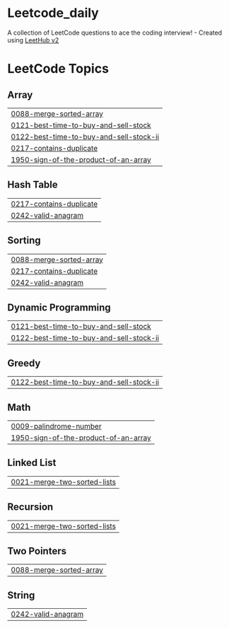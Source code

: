 # Leetcode_daily
A collection of LeetCode questions to ace the coding interview! - Created using [LeetHub v2](https://github.com/arunbhardwaj/LeetHub-2.0)

<!---LeetCode Topics Start-->
# LeetCode Topics
## Array
|  |
| ------- |
| [0088-merge-sorted-array](https://github.com/ShashankHegde8/Leetcode_daily/tree/master/0088-merge-sorted-array) |
| [0121-best-time-to-buy-and-sell-stock](https://github.com/ShashankHegde8/Leetcode_daily/tree/master/0121-best-time-to-buy-and-sell-stock) |
| [0122-best-time-to-buy-and-sell-stock-ii](https://github.com/ShashankHegde8/Leetcode_daily/tree/master/0122-best-time-to-buy-and-sell-stock-ii) |
| [0217-contains-duplicate](https://github.com/ShashankHegde8/Leetcode_daily/tree/master/0217-contains-duplicate) |
| [1950-sign-of-the-product-of-an-array](https://github.com/ShashankHegde8/Leetcode_daily/tree/master/1950-sign-of-the-product-of-an-array) |
## Hash Table
|  |
| ------- |
| [0217-contains-duplicate](https://github.com/ShashankHegde8/Leetcode_daily/tree/master/0217-contains-duplicate) |
| [0242-valid-anagram](https://github.com/ShashankHegde8/Leetcode_daily/tree/master/0242-valid-anagram) |
## Sorting
|  |
| ------- |
| [0088-merge-sorted-array](https://github.com/ShashankHegde8/Leetcode_daily/tree/master/0088-merge-sorted-array) |
| [0217-contains-duplicate](https://github.com/ShashankHegde8/Leetcode_daily/tree/master/0217-contains-duplicate) |
| [0242-valid-anagram](https://github.com/ShashankHegde8/Leetcode_daily/tree/master/0242-valid-anagram) |
## Dynamic Programming
|  |
| ------- |
| [0121-best-time-to-buy-and-sell-stock](https://github.com/ShashankHegde8/Leetcode_daily/tree/master/0121-best-time-to-buy-and-sell-stock) |
| [0122-best-time-to-buy-and-sell-stock-ii](https://github.com/ShashankHegde8/Leetcode_daily/tree/master/0122-best-time-to-buy-and-sell-stock-ii) |
## Greedy
|  |
| ------- |
| [0122-best-time-to-buy-and-sell-stock-ii](https://github.com/ShashankHegde8/Leetcode_daily/tree/master/0122-best-time-to-buy-and-sell-stock-ii) |
## Math
|  |
| ------- |
| [0009-palindrome-number](https://github.com/ShashankHegde8/Leetcode_daily/tree/master/0009-palindrome-number) |
| [1950-sign-of-the-product-of-an-array](https://github.com/ShashankHegde8/Leetcode_daily/tree/master/1950-sign-of-the-product-of-an-array) |
## Linked List
|  |
| ------- |
| [0021-merge-two-sorted-lists](https://github.com/ShashankHegde8/Leetcode_daily/tree/master/0021-merge-two-sorted-lists) |
## Recursion
|  |
| ------- |
| [0021-merge-two-sorted-lists](https://github.com/ShashankHegde8/Leetcode_daily/tree/master/0021-merge-two-sorted-lists) |
## Two Pointers
|  |
| ------- |
| [0088-merge-sorted-array](https://github.com/ShashankHegde8/Leetcode_daily/tree/master/0088-merge-sorted-array) |
## String
|  |
| ------- |
| [0242-valid-anagram](https://github.com/ShashankHegde8/Leetcode_daily/tree/master/0242-valid-anagram) |
<!---LeetCode Topics End-->